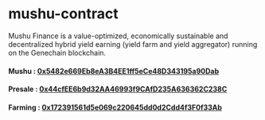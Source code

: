 # mushu-contract

Mushu Finance is a value-optimized, economically sustainable and decentralized hybrid yield earning (yield farm and yield aggregator) running on the Genechain blockchain.

<h4>Mushu : <a href="https://scan.genechain.io/address/0x5482e669Eb8eA3B4EE1ff5eCe48D343195a90Dab/transactions">0x5482e669Eb8eA3B4EE1ff5eCe48D343195a90Dab</a>
</h4>

<h4>Presale : <a href="https://scan.genechain.io/address/0x44cfEE6b9d32AA46993f9CAfD235A636362C238C/transactions">0x44cfEE6b9d32AA46993f9CAfD235A636362C238C</a></h4>

<h4>Farming : <a href="https://scan.genechain.io/address/0x172391561d5e069c220645dd0d2Cdd4f3F0f33Ab/transactions">0x172391561d5e069c220645dd0d2Cdd4f3F0f33Ab</a></h4>
